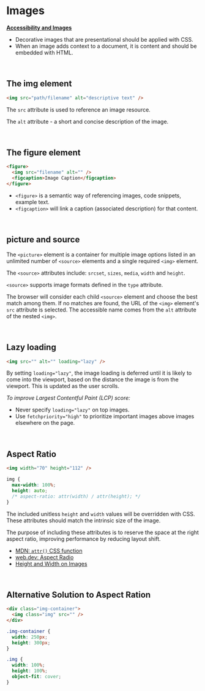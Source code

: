 # Images

[**Accessibility and Images**](./accessibility.md#images)

- Decorative images that are presentational should be applied with CSS.
- When an image adds context to a document, it is content and should be embedded with HTML.

<br>

## The img element

```html
<img src="path/filename" alt="descriptive text" />
```

The `src` attribute is used to reference an image resource.

The `alt` attribute - a short and concise description of the image.

<br>

## The figure element

```html
<figure>
  <img src="filename" alt="" />
  <figcaption>Image Caption</figcaption>
</figure>
```

- `<figure>` is a semantic way of referencing images, code snippets, example text.
- `<figcaption>` will link a caption (associated description) for that content.

<br>

## picture and source

The `<picture>` element is a container for multiple image options listed in an unlimited number of `<source>` elements and a single required `<img>` element.

The `<source>` attributes include: `srcset`, `sizes`, `media`, `width` and `height`.

`<source>` supports image formats defined in the `type` attribute.

The browser will consider each child `<source>` element and choose the best match among them. If no matches are found, the URL of the `<img>` element's `src` attribute is selected. The accessible name comes from the `alt` attribute of the nested `<img>`.

<br>

## Lazy loading

```html
<img src="" alt="" loading="lazy" />
```

By setting `loading="lazy"`, the image loading is deferred until it is likely to come into the viewport, based on the distance the image is from the viewport. This is updated as the user scrolls.

_To improve Largest Contentful Paint (LCP) score:_

- Never specify `loading="lazy"` on top images.
- Use `fetchpriority="high"` to prioritize important images above images elsewhere on the page.

<br>

## Aspect Ratio

```html
<img width="70" height="112" />
```

```css
img {
  max-width: 100%;
  height: auto;
  /* aspect-ratio: attr(width) / attr(height); */
}
```

The included unitless `height` and `width` values will be overridden with CSS. These attributes should match the intrinsic size of the image.

The purpose of including these attributes is to reserve the space at the right aspect ratio, improving performance by reducing layout shift.

- [MDN: `attr()` CSS function](https://developer.mozilla.org/en-US/docs/Web/CSS/attr)
- [web.dev: Aspect Radio](https://web.dev/learn/html/images/#aspect-ratio)
- [Height and Width on Images](https://www.smashingmagazine.com/2020/03/setting-height-width-images-important-again/)

<br>

## Alternative Solution to Aspect Ration

```html
<div class="img-container">
  <img class="img" src="" />
</div>
```

```css
.img-container {
  width: 250px;
  height: 300px;
}

.img {
  width: 100%;
  height: 100%;
  object-fit: cover;
}
```

<br>
